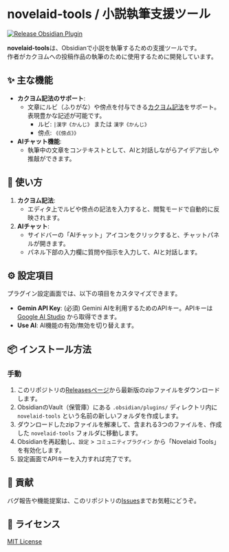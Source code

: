 # novelaid-tools / 小説執筆支援ツール

[![Release Obsidian Plugin](https://github.com/mituha/novelaid-tools/actions/workflows/release.yml/badge.svg)](https://github.com/mituha/novelaid-tools/actions/workflows/release.yml)

**novelaid-tools**は、Obsidianで小説を執筆するための支援ツールです。  
作者がカクヨムへの投稿作品の執筆のために使用するために開発しています。

## ✨ 主な機能

*   **カクヨム記法のサポート**:
    *   文章にルビ（ふりがな）や傍点を付与できる[カクヨム記法](https://kakuyomu.jp/help/entry/notation)をサポート。表現豊かな記述が可能です。
        *   ルビ: `|漢字《かんじ》` または `漢字《かんじ》`
        *   傍点: `《《傍点》》`
*   **AIチャット機能**:
    *   執筆中の文章をコンテキストとして、AIと対話しながらアイデア出しや推敲ができます。

## 🚀 使い方

1.  **カクヨム記法**:
    *   エディタ上でルビや傍点の記法を入力すると、閲覧モードで自動的に反映されます。
2.  **AIチャット**:
    *   サイドバーの「AIチャット」アイコンをクリックすると、チャットパネルが開きます。
    *   パネル下部の入力欄に質問や指示を入力して、AIと対話します。

## ⚙️ 設定項目

プラグイン設定画面では、以下の項目をカスタマイズできます。

*   **Gemin API Key**: (必須) Gemini AIを利用するためのAPIキー。APIキーは [Google AI Studio](https://aistudio.google.com/apikey) から取得できます。
*   **Use AI**: AI機能の有効/無効を切り替えます。

## 📦 インストール方法

### 手動

1.  このリポジトリの[Releasesページ](https.com/mituha/novelaid-tools/releases)から最新版のzipファイルをダウンロードします。
2.  ObsidianのVault（保管庫）にある `.obsidian/plugins/` ディレクトリ内に `novelaid-tools` という名前の新しいフォルダを作成します。
3.  ダウンロードしたzipファイルを解凍して、含まれる3つのファイルを、作成した `novelaid-tools` フォルダに移動します。
4.  Obsidianを再起動し、`設定` > `コミュニティプラグイン` から「Novelaid Tools」を有効化します。
5.  設定画面でAPIキーを入力すれば完了です。

## 🤝 貢献

バグ報告や機能提案は、このリポジトリの[Issues](https.com/mituha/novelaid-tools/issues)までお気軽にどうぞ。

## 📝 ライセンス

[MIT License](LICENSE)
